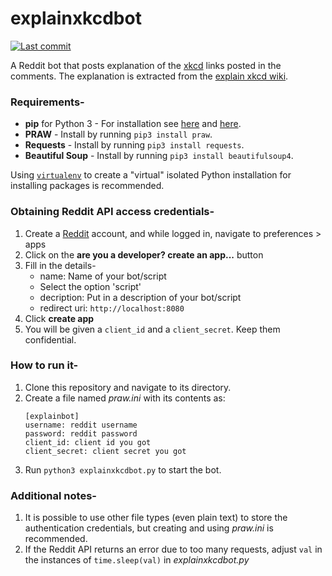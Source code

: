 # explainxkcdbot

[![Last commit](https://img.shields.io/github/last-commit/aydwi/explainxkcdbot.svg)]()

A Reddit bot that posts explanation of the [xkcd](https://www.xkcd.com/) links posted in the comments. The explanation is extracted from the [explain xkcd wiki](http://explainxkcd.com).

### Requirements-
* **pip** for Python 3 - For installation see [here](https://packaging.python.org/guides/installing-using-linux-tools/#installing-pip-setuptools-wheel-with-linux-package-managers) and [here](https://pip.pypa.io/en/stable/installing/).
* **PRAW** - Install by running `pip3 install praw`.
* **Requests** - Install by running `pip3 install requests`.
* **Beautiful Soup** - Install by running `pip3 install beautifulsoup4`.
   
Using [`virtualenv`](https://github.com/pypa/virtualenv) to create a "virtual" isolated Python installation for installing packages is recommended.


### Obtaining Reddit API access credentials-
1. Create a [Reddit](https://www.reddit.com/) account, and while logged in, navigate to preferences > apps
2. Click on the **are you a developer? create an app...** button
3. Fill in the details-
    * name: Name of your bot/script
    * Select the option 'script'
    * decription: Put in a description of your bot/script
    * redirect uri: `http://localhost:8080`
4. Click **create app**
5. You will be given a `client_id` and a `client_secret`. Keep them confidential.

### How to run it-
1. Clone this repository and navigate to its directory.
2. Create a file named *praw.ini* with its contents as:
    ```
    [explainbot]
    username: reddit username
    password: reddit password
    client_id: client id you got
    client_secret: client secret you got
    ```
3. Run `python3 explainxkcdbot.py` to start the bot.

### Additional notes-
1. It is possible to use other file types (even plain text) to store the authentication credentials, but creating and using *praw.ini* is recommended.
2. If the Reddit API returns an error due to too many requests, adjust `val` in the instances of `time.sleep(val)` in *explainxkcdbot.py*
